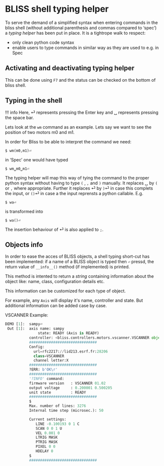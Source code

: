 # BLISS shell typing helper

To serve the demand of a simplified syntax when entering commands in the bliss
shell (without additional parenthesis and commas compared to ‘spec’) a *typing
helper* has been put in place. It is a tightrope walk to respect:

* only clean python code syntax
* enable users to type commands in similar way as they are used to e.g. in
  Spec

## Activating and deactivating typing helper

This can be done using `F7` and the status can be checked on the bottom of bliss shell.

## Typing in the shell

!!! info
    Here, ⏎ represents pressing the Enter key and ␣ represents pressing the
    space bar.

Lets look at the `wm` command as an example. Lets say we want to see the
position of two motors m0 and m1.

In order for Bliss to be able to interpret the command we need:

```
$ wm(m0,m1)⏎
```

in ‘Spec’ one would have typed
```
$ wm␣m0␣m1⏎
```

The typing helper will map this way of tying the command to the proper python
syntax without having to type `(` , `,` and `)` manually. It replaces ␣ by `(`
or `,` where appropriate. Further it replaces ⏎ by `)`⏎ in case this complets
the input, or `()`⏎ in case a the input reprensts a python callable.  E.g.

```
$ wa⏎
```

is transformed into
```
$ wa()⏎
```

The insertion behaviour of ⏎ is also applied to `;`.

## Objects info

In order to ease the acces of BLISS objects, a shell typing short-cut has been
implemented: if a name of a BLISS object is typed then `⏎` pressd, the return
value of `__info__()` method (if implemented) is printed.

This method is intented to return a *string* containing information about the
object like: name, class, configuration details etc.

This information can be customized for each type of object.

For example, any `Axis` will display it's name, controller and state. But
additional information can be added case by case.

VSCANNER Example:

```python
DEMO [1]:  sampy⏎
 Out [1]:  axis name: sampy
               state: READY (Axis is READY)
           controller: <bliss.controllers.motors.vscanner.VSCANNER object at 0x7fe0bf0c2fd0>
           ###############################
           Config:
             url=rfc2217://lid213.esrf.fr:28206
             class=VSCANNER
             channel letter:X
           ###############################
           ?ERR: b'OK\r'
           ###############################
           '?INFO' command:
           firmware version   : VSCANNER 01.02
           output voltage     : 0.200001 0.500205
           unit state         : READY
           ###############################
           $
           Max. number of lines: 3276
           Internal time step (microsec.): 50

           Current settings:
              LINE -0.100193 0 1 C
              SCAN 0 0 1 U
              VEL 0.001 0
              LTRIG MASK
              PTRIG MASK
              PIXEL 0 0
              HDELAY 0
           $
           ###############################
```

